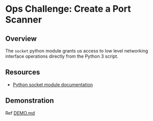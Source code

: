 # Ops Challenge: Create a Port Scanner

## Overview

The `socket` python module grants us access to low level networking interface operations directly from the Python 3 script.

## Resources

- [Python socket module documentation](https://docs.python.org/3/library/socket.html)

## Demonstration

Ref [DEMO.md](DEMO.md)
